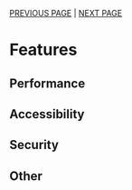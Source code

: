 [PREVIOUS PAGE](../connected_services/existing_services.md) | [NEXT PAGE](implementation.md)
# Features
## Performance
## Accessibility
## Security
## Other

